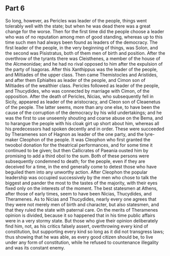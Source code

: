 ## Part 6

So long, however, as Pericles was leader of the people, things went tolerably well with the state; but when he was dead there was a great change for the worse.
Then for the first time did the people choose a leader who was of no reputation among men of good standing, whereas up to this time such men had always been found as leaders of the democracy.
The first leader of the people, in the very beginning of things, was Solon, and the second was Pisistratus, both of them men of birth and position.
After the overthrow of the tyrants there was Cleisthenes, a member of the house of the Alcmeonidae; and he had no rival opposed to him after the expulsion of the party of Isagoras.
After this Xanthippus was the leader of the people, and Miltiades of the upper class.
Then came Themistocles and Aristides, and after them Ephialtes as leader of the people, and Cimon son of Miltiades of the wealthier class.
Pericles followed as leader of the people, and Thucydides, who was connected by marriage with Cimon, of the opposition.
After the death of Pericles, Nicias, who subsequently fell in Sicily, appeared as leader of the aristocracy, and Cleon son of Cleaenetus of the people.
The latter seems, more than any one else, to have been the cause of the corruption of the democracy by his wild undertakings; and he was the first to use unseemly shouting and coarse abuse on the Bema, and to harangue the people with his cloak girt up short about him, whereas all his predecessors had spoken decently and in order.
These were succeeded by Theramenes son of Hagnon as leader of the one party, and the lyre-maker Cleophon of the people.
It was Cleophon who first granted the twoobol donation for the theatrical performances, and for some time it continued to be given; but then Callicrates of Paeania ousted him by promising to add a third obol to the sum.
Both of these persons were subsequently condemned to death; for the people, even if they are deceived for a time, in the end generally come to detest those who have beguiled them into any unworthy action.
After Cleophon the popular leadership was occupied successively by the men who chose to talk the biggest and pander the most to the tastes of the majority, with their eyes fixed only on the interests of the moment.
The best statesmen at Athens, after those of early times, seem to have been Nicias, Thucydides, and Theramenes.
As to Nicias and Thucydides, nearly every one agrees that they were not merely men of birth and character, but also statesmen, and that they ruled the state with paternal care.
On the merits of Theramenes opinion is divided, because it so happened that in his time public affairs were in a very stormy state.
But those who give their opinion deliberately find him, not, as his critics falsely assert, overthrowing every kind of constitution, but supporting every kind so long as it did not transgress laws; thus showing that he was able, as every good citizen should be, to live under any form of constitution, while he refused to countenance illegality and was its constant enemy.

